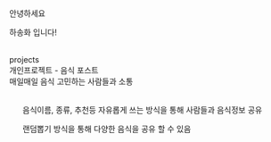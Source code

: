 <div>안녕하세요</div>
<p>하송화 입니다!</p>
<br>
<div>projects</div>
<div>개인프로젝트 - 음식 포스트</div>
<div>매일매일 음식 고민하는 사람들과 소통</div>
<br>
<ol>음식이름, 종류, 추천등 자유롭게 쓰는 방식을 통해 사람들과 음식정보 공유</ol>
<ol>랜덤뽑기 방식을 통해 다양한 음식을 공유 할 수 있음</ol>

